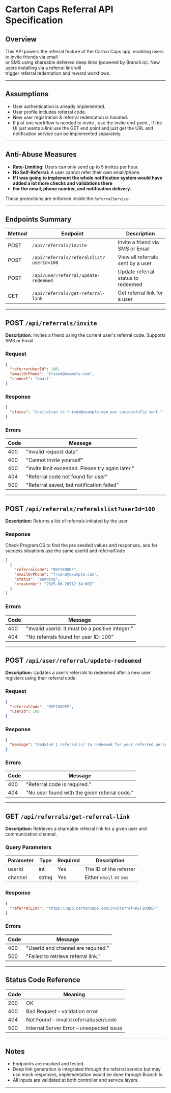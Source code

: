 
# Carton Caps Referral API Specification

## Overview

This API powers the referral feature of the Carton Caps app, enabling users to invite friends via email  
or SMS using shareable deferred deep links (powered by Branch.io). New users installing via a referral link will  
trigger referral redemption and reward workflows.

---

## Assumptions

- User authentication is already implemented.
- User profile includes referral code.
- New user registration & referral redemption is handled.
- If just one workflow is needed to invite , use the invite end-point , if the UI just wants a link use the GET end point and just get the URL and notification service can be implemented separately. 

---

## Anti-Abuse Measures

- **Rate-Limiting:** Users can only send up to 5 invites per hour.
- **No Self-Referral:** A user cannot refer their own email/phone.
- **If I was going to implement the whole notification system would have added a lot more checks and validations there**
- **For the email, phone number, and notification delivery.**

These protections are enforced inside the `ReferralService`.

---

## Endpoints Summary

| Method | Endpoint                                       | Description                        |
| ------ | ---------------------------------------------- | ---------------------------------- |
| POST   | `/api/referrals/invite`                        | Invite a friend via SMS or Email   |
| POST   | `/api/referrals/referalslist?userId=100`       | View all referrals sent by a user  |
| POST   | `/api/user/referral/update-redeemed`           | Update referral status to redeemed |
| GET    | `/api/referrals/get-referral-link`             | Get referral link for a user       |

---

## POST `/api/referrals/invite`

**Description:** Invites a friend using the current user's referral code. Supports SMS or Email.

### Request

```json
{
  "referrerUserId": 100,
  "emailOrPhone": "friend@example.com",
  "channel": "email"
}
```

### Response

```json
{
  "status": "invitation to friend@example.com was successfully sent."
}
```

### Errors

| Code | Message                                          |
| ---- | ------------------------------------------------ |
| 400  | "Invalid request data"                           |
| 400  | "Cannot invite yourself"                         |
| 400  | "Invite limit exceeded. Please try again later." |
| 404  | "Referral code not found for user"               |
| 500  | "Referral saved, but notification failed"        |

---

## POST `/api/referrals/referalslist?userId=100`

**Description:** Returns a list of referrals initiated by the user.

### Response
Check Program.CS to find the pre seeded values and responses, and for success situations use the same userId and referralCode
```json
[
  {
    "referralcode": "REF100DEF",
    "emailOrPhone": "friend@example.com",
    "status": "pending",
    "createdat": "2025-06-20T12:34:00Z"
  }
]
```

### Errors

| Code | Message                                          |
| ---- | ------------------------------------------------ |
| 400  | "Invalid userId. It must be a positive integer." |
| 404  | "No referrals found for user ID: 100"            |

---

## POST `/api/user/referral/update-redeemed`

**Description:** Updates a user’s referrals to redeemed after a new user registers using their referral code.

### Request

```json
{
  "referralCode": "REF100DEF",
  "userId": 100
}
```

### Response

```json
{
  "message": "Updated 1 referral(s) to redeemed for your referred person who used the code. REF100DEF"
}
```

### Errors

| Code | Message                                       |
| ---- | --------------------------------------------- |
| 400  | "Referral code is required."                  |
| 404  | "No user found with the given referral code." |

---

## GET `/api/referrals/get-referral-link`

**Description:** Retrieves a shareable referral link for a given user and communication channel.

### Query Parameters

| Parameter | Type   | Required | Description                |
| --------- | ------ | -------- | -------------------------- |
| userId    | int    | Yes      | The ID of the referrer     |
| channel   | string | Yes      | Either `email` or `sms`    |

### Response

```json
{
  "referralLink": "https://app.cartoncaps.com/invite?ref=REF100DEF"
}
```

### Errors

| Code | Message                                  |
| ---- | ---------------------------------------- |
| 400  | "UserId and channel are required."       |
| 500  | "Failed to retrieve referral link."      |

---

## Status Code Reference

| Code | Meaning                                  |
| ---- | ---------------------------------------- |
| 200  | OK                                       |
| 400  | Bad Request – validation error           |
| 404  | Not Found – invalid referral/user/code   |
| 500  | Internal Server Error – unexpected issue |

---

## Notes

- Endpoints are mocked and tested.
- Deep link generation is integrated through the referral service but may use mock responses, implementation would be done through Branch.Io.
- All inputs are validated at both controller and service layers.

---
